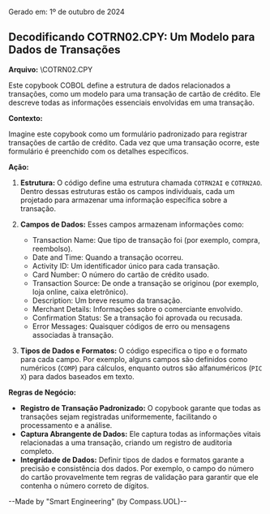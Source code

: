 Gerado em: 1º de outubro de 2024

## Decodificando COTRN02.CPY: Um Modelo para Dados de Transações

**Arquivo:** \COTRN02.CPY

Este copybook COBOL define a estrutura de dados relacionados a transações, como um modelo para uma transação de cartão de crédito. Ele descreve todas as informações essenciais envolvidas em uma transação.

**Contexto:**

Imagine este copybook como um formulário padronizado para registrar transações de cartão de crédito. Cada vez que uma transação ocorre, este formulário é preenchido com os detalhes específicos.

**Ação:**

1. **Estrutura:** O código define uma estrutura chamada `COTRN2AI` e `COTRN2AO`. Dentro dessas estruturas estão os campos individuais, cada um projetado para armazenar uma informação específica sobre a transação.

2. **Campos de Dados:** Esses campos armazenam informações como:
    - Transaction Name: Que tipo de transação foi (por exemplo, compra, reembolso).
    - Date and Time: Quando a transação ocorreu.
    - Activity ID: Um identificador único para cada transação.
    - Card Number: O número do cartão de crédito usado.
    - Transaction Source: De onde a transação se originou (por exemplo, loja online, caixa eletrônico).
    - Description: Um breve resumo da transação.
    - Merchant Details: Informações sobre o comerciante envolvido.
    - Confirmation Status: Se a transação foi aprovada ou recusada.
    - Error Messages: Quaisquer códigos de erro ou mensagens associadas à transação.

3. **Tipos de Dados e Formatos:** O código especifica o tipo e o formato para cada campo. Por exemplo, alguns campos são definidos como numéricos (`COMP`) para cálculos, enquanto outros são alfanuméricos (`PIC X`) para dados baseados em texto.

**Regras de Negócio:**

* **Registro de Transação Padronizado:** O copybook garante que todas as transações sejam registradas uniformemente, facilitando o processamento e a análise.
* **Captura Abrangente de Dados:** Ele captura todas as informações vitais relacionadas a uma transação, criando um registro de auditoria completo.
* **Integridade de Dados:** Definir tipos de dados e formatos garante a precisão e consistência dos dados. Por exemplo, o campo do número do cartão provavelmente tem regras de validação para garantir que ele contenha o número correto de dígitos.

--Made by "Smart Engineering" (by Compass.UOL)--